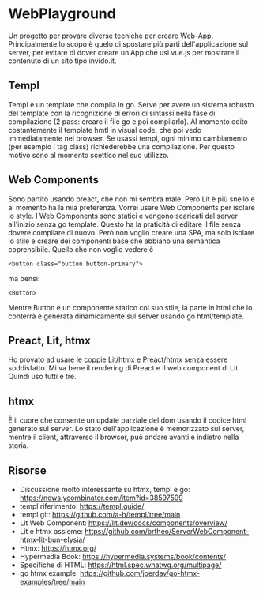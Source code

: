 # WebPlayground
Un progetto per provare diverse tecniche per creare Web-App.
Principalmente lo scopo è quelo di spostare più parti dell'applicazione sul server, per evitare
di dover creare un'App che usi vue.js per mostrare il contenuto di un sito tipo invido.it.

## Templ
Templ è un template che compila in go. Serve per avere un sistema robusto del template
con la ricognizione di errori di sintassi nella fase di compilazione (2 pass: creare il file go e poi compilarlo).
Al momento edito costantemente il template hmtl in visual code, che poi vedo immediatamente nel browser.
Se usassi templ, ogni minimo cambiamento (per esempio i tag class) richiederebbe una compilazione.
Per questo motivo sono al momento scettico nel suo utilizzo.

## Web Components
Sono partito usando preact, che non mi sembra male. Però Lit è più snello e al momento ha la mia 
preferenza. Vorrei usare Web Components per isolare lo style. I Web Components sono statici e vengono
scaricati dal server all'inizio senza go template. Questo ha la praticità di editare il file senza
dovere compilare di nuovo. Però non voglio creare una SPA, ma solo isolare lo stile e creare
dei componenti base che abbiano una semantica coprensibile. Quello che non voglio vedere è

    <button class="button button-primary">
ma bensì:

    <Button>
Mentre Button è un componente statico col suo stile, la parte in html che lo conterrà è generata dinamicamente
sul server usando go html/template.

## Preact, Lit, htmx
Ho provato ad usare le coppie Lit/htmx e Preact/htmx senza essere soddisfatto.
Mi va bene il rendering di Preact e il web component di Lit. Quindi uso tutti e tre.


## htmx
È il cuore che consente un update parziale del dom usando il codice html generato sul server.
Lo stato dell'applicazione è memorizzato sul server, mentre il client, attraverso il browser,
può andare avanti e indietro nella storia. 

## Risorse

- Discussione molto interessante su htmx, templ e go: https://news.ycombinator.com/item?id=38597599
- templ riferimento: https://templ.guide/
- templ git: https://github.com/a-h/templ/tree/main
- Lit Web Component: https://lit.dev/docs/components/overview/
- Lit e htmx assieme: https://github.com/brtheo/ServerWebComponent-htmx-lit-bun-elysia/
- Htmx: https://htmx.org/
- Hypermedia Book: https://hypermedia.systems/book/contents/
- Specifiche di HTML: https://html.spec.whatwg.org/multipage/
- go htmx example: https://github.com/joerdav/go-htmx-examples/tree/main